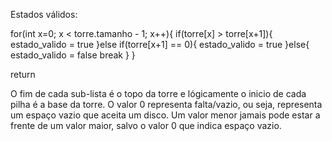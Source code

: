 Estados válidos:

for(int x=0; x < torre.tamanho - 1; x++){
	if(torre[x] > torre[x+1]){
		estado_valido = true
	}else if(torre[x+1] == 0){
		estado_valido = true
	}else{
		estado_valido = false
		break
	}
}

return 

O fim de cada sub-lista é o topo da torre e lógicamente o inicio de cada pilha é a base da torre.
O valor 0 representa falta/vazio, ou seja, representa um espaço vazio que aceita um disco.
Um valor menor jamais pode estar a frente de um valor maior, salvo o valor 0 que indica espaço vazio.